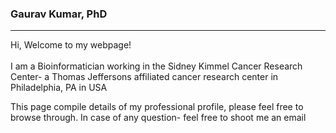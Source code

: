 ### Gaurav Kumar, PhD
<hr>
<p>Hi, Welcome to my webpage!<br/>
<br/> 
I am a Bioinformatician working in the Sidney Kimmel Cancer Research Center- a Thomas Jeffersons affiliated cancer research center in Philadelphia, PA in USA</p>

<p>This page compile details of my professional profile, please feel free to browse through. In case of any question- feel free to shoot me an email </p>

